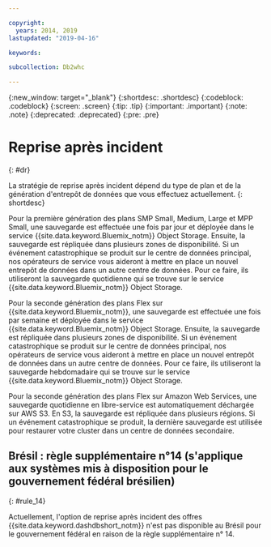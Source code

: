 ```yaml
---

copyright:
  years: 2014, 2019
lastupdated: "2019-04-16"

keywords:

subcollection: Db2whc

---
```


<!-- Attribute definitions --> 
{:new_window: target="_blank"}
{:shortdesc: .shortdesc}
{:codeblock: .codeblock}
{:screen: .screen}
{:tip: .tip}
{:important: .important}
{:note: .note}
{:deprecated: .deprecated}
{:pre: .pre}

# Reprise après incident
{: #dr}

<!-- If your data warehouse instance is deployed in a data center that suffers a significant data center outage with an expected downtime of more than 8 hours, you will be sent a request to allow service operators to fail over your instance to another data center before disaster recovery actions can begin.
{: shortdesc}

A Db2 backup of your database is done every day, except for the Flex plan where a Db2 backup is done every 7 days and a snapshot backup is done daily. Daily backups are stored in the IBM Cloud Object Storage service from which it is replicated to multiple availability zones. If something should happen to your primary data center, our service operators will work with you to stand up your recovered database in a secondary data center. -->

La stratégie de reprise après incident dépend du type de plan et de la génération d'entrepôt de données que vous effectuez actuellement.
{: shortdesc}

Pour la première génération des plans SMP Small, Medium, Large et MPP Small, une sauvegarde est effectuée une fois par jour et déployée dans le service {{site.data.keyword.Bluemix_notm}} Object Storage. Ensuite, la sauvegarde est répliquée dans plusieurs zones de disponibilité. Si un événement catastrophique se produit sur le centre de données principal, nos opérateurs de service vous aideront à mettre en place un nouvel entrepôt de données dans un autre centre de données. Pour ce faire, ils utiliseront la sauvegarde quotidienne qui se trouve sur le service {{site.data.keyword.Bluemix_notm}} Object Storage.

Pour la seconde génération des plans Flex sur {{site.data.keyword.Bluemix_notm}}, une sauvegarde est effectuée une fois par semaine et déployée dans le service {{site.data.keyword.Bluemix_notm}} Object Storage. Ensuite, la sauvegarde est répliquée dans plusieurs zones de disponibilité. Si un événement catastrophique se produit sur le centre de données principal, nos opérateurs de service vous aideront à mettre en place un nouvel entrepôt de données dans un autre centre de données. Pour ce faire, ils utiliseront la sauvegarde hebdomadaire qui se trouve sur le service {{site.data.keyword.Bluemix_notm}} Object Storage.

Pour la seconde génération des plans Flex sur Amazon Web Services, une sauvegarde quotidienne en libre-service est automatiquement déchargée sur AWS S3. En S3, la sauvegarde est répliquée dans plusieurs régions. Si un événement catastrophique se produit, la dernière sauvegarde est utilisée pour restaurer votre cluster dans un centre de données secondaire.

## **Brésil : règle supplémentaire n°14** (s'applique aux systèmes mis à disposition pour le gouvernement fédéral brésilien)
{: #rule_14}

Actuellement, l'option de reprise après incident des offres {{site.data.keyword.dashdbshort_notm}} n'est pas disponible au Brésil pour le gouvernement fédéral en raison de la règle supplémentaire n° 14.

